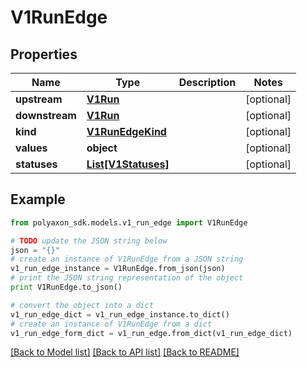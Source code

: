 # V1RunEdge


## Properties
Name | Type | Description | Notes
------------ | ------------- | ------------- | -------------
**upstream** | [**V1Run**](V1Run.md) |  | [optional] 
**downstream** | [**V1Run**](V1Run.md) |  | [optional] 
**kind** | [**V1RunEdgeKind**](V1RunEdgeKind.md) |  | [optional] 
**values** | **object** |  | [optional] 
**statuses** | [**List[V1Statuses]**](V1Statuses.md) |  | [optional] 

## Example

```python
from polyaxon_sdk.models.v1_run_edge import V1RunEdge

# TODO update the JSON string below
json = "{}"
# create an instance of V1RunEdge from a JSON string
v1_run_edge_instance = V1RunEdge.from_json(json)
# print the JSON string representation of the object
print V1RunEdge.to_json()

# convert the object into a dict
v1_run_edge_dict = v1_run_edge_instance.to_dict()
# create an instance of V1RunEdge from a dict
v1_run_edge_form_dict = v1_run_edge.from_dict(v1_run_edge_dict)
```
[[Back to Model list]](../README.md#documentation-for-models) [[Back to API list]](../README.md#documentation-for-api-endpoints) [[Back to README]](../README.md)


